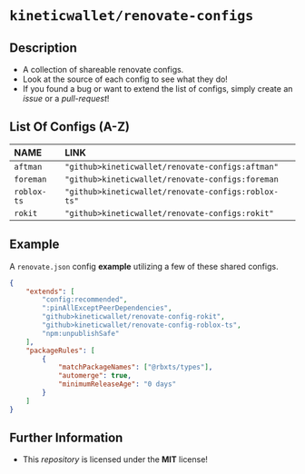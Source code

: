 # `kineticwallet/renovate-configs`

## Description
- A collection of shareable renovate configs.
- Look at the source of each config to see what they do!
- If you found a bug or want to extend the list of configs, simply create an *issue* or a *pull-request*!

## List Of Configs (A-Z)
| **NAME** | **LINK** |
|:---------|:---------|
| `aftman` | `"github>kineticwallet/renovate-configs:aftman"` |
| `foreman` | `"github>kineticwallet/renovate-configs:foreman` |
| `roblox-ts` | `"github>kineticwallet/renovate-configs:roblox-ts"` |
| `rokit` | `"github>kineticwallet/renovate-configs:rokit"` |

## Example
A `renovate.json` config **example** utilizing a few of these  shared configs.
```json
{
	"extends": [
		"config:recommended",
		":pinAllExceptPeerDependencies",
		"github>kineticwallet/renovate-config-rokit",
		"github>kineticwallet/renovate-config-roblox-ts",
		"npm:unpublishSafe"
	],
	"packageRules": [
		{
			"matchPackageNames": ["@rbxts/types"],
			"automerge": true,
			"minimumReleaseAge": "0 days"
		}
	]
}
```

## Further Information
- This *repository* is licensed under the **MIT** license!
